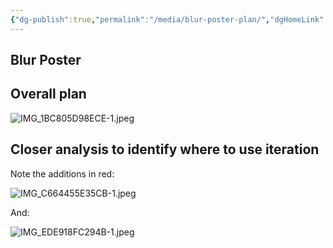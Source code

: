 ```yaml
---
{"dg-publish":true,"permalink":"/media/blur-poster-plan/","dgHomeLink":false}
---
```


## Blur Poster

## Overall plan

![IMG_1BC805D98ECE-1.jpeg](/img/user/Attachments/IMG_1BC805D98ECE-1.jpeg)

## Closer analysis to identify where to use iteration 

Note the additions in red:

![IMG_C664455E35CB-1.jpeg](/img/user/Attachments/IMG_C664455E35CB-1.jpeg)

And:

![IMG_EDE918FC294B-1.jpeg](/img/user/Attachments/IMG_EDE918FC294B-1.jpeg)